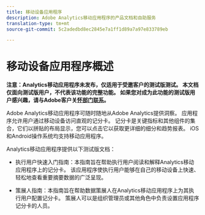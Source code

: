 ```yaml
---
title: 移动设备应用程序
description: Adobe Analytics移动应用程序的产品文档和自助服务
translation-type: tm+mt
source-git-commit: 5c2adedbd8ec2845e7a1ff1d89a7a97e833789eb

---
```



# 移动设备应用程序概述

**注意：Analytics移动应用程序未发布，仅适用于受邀客户的测试版测试。 本文档仅面向测试版用户，不代表该功能的完整功能。 如果您对成为此功能的测试版用户感兴趣，请与Adobe客户关[怀部门联系](https://helpx.adobe.com/contact/enterprise-support.ec.html)。**

Adobe Analytics移动应用程序可随时随地从Adobe Analytics提供洞察。  应用程序允许用户通过移动设备访问直观的记分卡。 记分卡是关键指标和其他组件的集合，它们以拼贴的布局显示，您可以点击它以获取更详细的细分和趋势报表。 iOS和Android操作系统均支持移动应用程序。

Analytics移动应用程序提供以下测试版文档：

* 执行用户快速入门指南：本指南旨在帮助执行用户阅读和解释Analytics移动应用程序上的记分卡。 该应用程序使执行用户能够在自己的移动设备上快速、轻松地查看重要摘要数据的广泛呈现。


* 策展人指南：本指南旨在帮助数据策展人在Analytics移动应用程序上为其执行用户配置记分卡。 策展人可以是组织管理员或其他角色中负责设置应用程序记分卡的人员。
